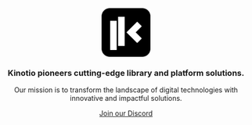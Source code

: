 <div align="center">
<picture align="center" width="360">
    <source media="(prefers-color-scheme: dark)" srcset="/profile/logo/dark.svg">
    <source media="(prefers-color-scheme: light)" srcset="/profile/logo/light.svg">
    <img align="center" width="100" height="100" alt="The Kinotio logo." src="/profile/logo.svg">
</picture>
</div>

<h3 align="center">Kinotio pioneers cutting-edge library and platform solutions.</h3>

<p align="center">Our mission is to transform the landscape of digital technologies with innovative and impactful solutions.

<div align="center">

[Join our Discord](https://discord.gg/cskvbKQA)

</div>